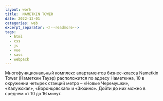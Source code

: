 ```yaml
---
layout: work
title:  NAMETKIN TOWER
date: 2022-12-01
categories: web
excerpt_separator: <!--readmore-->
tags:
  - html
  - css
  - js
  - vue
  - sass
  - webpack
---
```

Многофункциональный комплекс апартаментов бизнес-класса Nametkin Tower (Наметкин Тауэр) расположится по адресу Наметкина, 10 в окружении четырех станций метро – «Новые Черемушки», «Калужская», «Воронцовская» и «Зюзино». Дойти до них можно в среднем от 10 до 16 минут.

<!--readmore-->